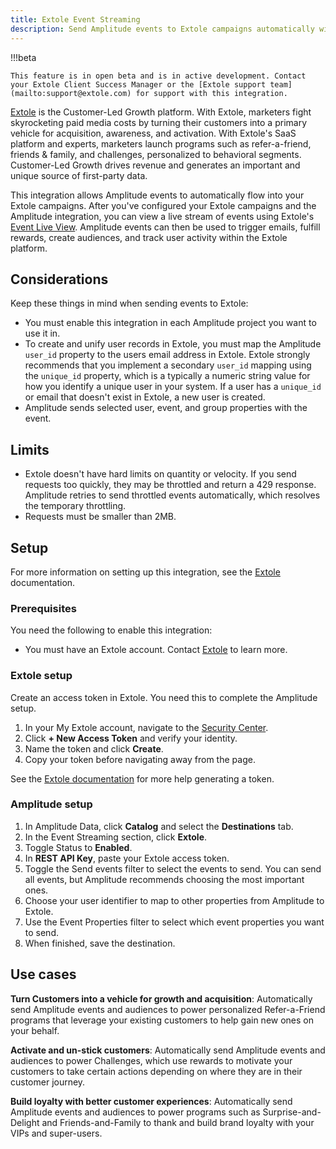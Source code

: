 ```yaml
---
title: Extole Event Streaming
description: Send Amplitude events to Extole campaigns automatically with just a few clicks.
---
```


!!!beta

    This feature is in open beta and is in active development. Contact your Extole Client Success Manager or the [Extole support team](mailto:support@extole.com) for support with this integration.

[Extole](https://www.extole.com/) is the Customer-Led Growth platform. With Extole, marketers fight skyrocketing paid media costs by turning their customers into a primary vehicle for acquisition, awareness, and activation. With Extole's SaaS platform and experts, marketers launch programs such as refer-a-friend, friends & family, and challenges, personalized to behavioral segments. Customer-Led Growth drives revenue and generates an important and unique source of first-party data. 

This integration allows Amplitude events to automatically flow into your Extole campaigns. After you've configured your Extole campaigns and the Amplitude integration, you can view a live stream of events using Extole's [Event Live View](https://my.extole.com/events/live). Amplitude events can then be used to trigger emails, fulfill rewards, create audiences, and track user activity within the Extole platform.

## Considerations

Keep these things in mind when sending events to Extole:

- You must enable this integration in each Amplitude project you want to use it in.
- To create and unify user records in Extole, you must map the Amplitude `user_id` property to the users email address in Extole. Extole strongly recommends that you implement a secondary `user_id` mapping using the `unique_id` property, which is a typically a numeric string value for how you identify a unique user in your system. If a user has a `unique_id` or email that doesn't exist in Extole, a new user is created.
- Amplitude sends selected user, event, and group properties with the event.

## Limits

- Extole doesn't have hard limits on quantity or velocity. If you send requests too quickly, they may be throttled and return a 429 response. Amplitude retries to send throttled events automatically, which resolves the temporary throttling.
- Requests must be smaller than 2MB.

## Setup

For more information on setting up this integration, see the [Extole](https://docs.extole.com/docs) documentation.

### Prerequisites

You need the following to enable this integration:

- You must have an Extole account. Contact [Extole](mailto:hello@extole.com) to learn more.

### Extole setup

Create an access token in Extole. You need this to complete the Amplitude setup.

1. In your My Extole account, navigate to the  [Security Center](https://my.extole.com/security-center). 
2. Click **+ New Access Token** and verify your identity. 
3. Name the token and click **Create**.  
4. Copy your token before navigating away from the page.

See the [Extole documentation](https://dev.extole.com/reference/client-api-overview) for more help generating a token.

### Amplitude setup

1. In Amplitude Data, click **Catalog** and select the **Destinations** tab.
2. In the Event Streaming section, click **Extole**.
3. Toggle Status to **Enabled**.
4. In **REST API Key**, paste your Extole access token. 
5. Toggle the Send events filter to select the events to send. You can send all events, but Amplitude recommends choosing the most important ones.
6. Choose your user identifier to map to other properties from Amplitude to Extole.
6. Use the Event Properties filter to select which event properties you want to send.
7. When finished, save the destination.

## Use cases

**Turn Customers into a vehicle for growth and acquisition**: Automatically send Amplitude events and audiences to power personalized Refer-a-Friend programs that leverage your existing customers to help gain new ones on your behalf. 

**Activate and un-stick customers**: Automatically send Amplitude events and audiences to power Challenges, which use rewards to motivate your customers to take certain actions depending on where they are in their customer journey.

**Build loyalty with better customer experiences**: Automatically send Amplitude events and audiences to power programs such as Surprise-and-Delight and Friends-and-Family to thank and build brand loyalty with your VIPs and super-users.
